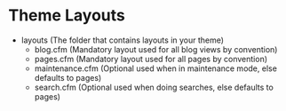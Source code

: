 # Theme Layouts

- <i class="fa fa-folder-open"></i> layouts (The folder that contains layouts in your theme)
    + <i class="fa fa-folder-open"></i> blog.cfm (Mandatory layout used for all blog views by     convention)
    + <i class="fa fa-folder-open"></i> pages.cfm (Mandatory layout used for all pages by convention)
    + <i class="fa fa-folder-open"></i> maintenance.cfm (Optional used when in maintenance mode, else defaults to pages)
    + <i class="fa fa-folder-open"></i> search.cfm (Optional used when doing searches, else defaults to pages)